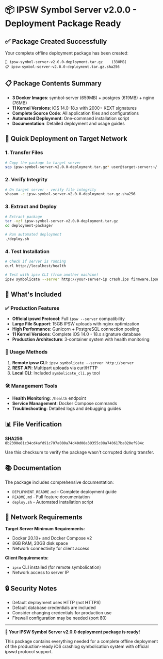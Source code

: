 # 📦 IPSW Symbol Server v2.0.0 - Deployment Package Ready

## ✅ Package Created Successfully

Your complete offline deployment package has been created:

```
📁 ipsw-symbol-server-v2.0.0-deployment.tar.gz    (330MB)
📋 ipsw-symbol-server-v2.0.0-deployment.tar.gz.sha256
```

## 📋 Package Contents Summary

- **3 Docker Images**: symbol-server (659MB) + postgres (619MB) + nginx (76MB)
- **11 Kernel Versions**: iOS 14.0-18.x with 2000+ KEXT signatures  
- **Complete Source Code**: All application files and configurations
- **Automated Deployment**: One-command installation script
- **Documentation**: Detailed deployment and usage guides

## 🚀 Quick Deployment on Target Network

### 1. Transfer Files
```bash
# Copy the package to target server
scp ipsw-symbol-server-v2.0.0-deployment.tar.gz* user@target-server:~/
```

### 2. Verify Integrity
```bash
# On target server - verify file integrity
shasum -c ipsw-symbol-server-v2.0.0-deployment.tar.gz.sha256
```

### 3. Extract and Deploy
```bash
# Extract package
tar -xzf ipsw-symbol-server-v2.0.0-deployment.tar.gz
cd deployment-package/

# Run automated deployment
./deploy.sh
```

### 4. Test Installation
```bash
# Check if server is running
curl http://localhost/health

# Test with ipsw CLI (from another machine)
ipsw symbolicate --server http://your-server-ip crash.ips firmware.ipsw
```

## 🔧 What's Included

### ✅ Production Features
- **Official ipswd Protocol**: Full `ipsw --server` compatibility
- **Large File Support**: 15GB IPSW uploads with nginx optimization  
- **High Performance**: Gunicorn + PostgreSQL connection pooling
- **11 Kernel Versions**: Complete iOS 14.0 - 18.x signature database
- **Production Architecture**: 3-container system with health monitoring

### 📱 Usage Methods
1. **Remote ipsw CLI**: `ipsw symbolicate --server http://server`
2. **REST API**: Multipart uploads via curl/HTTP
3. **Local CLI**: Included `symbolicate_cli.py` tool

### 🛠️ Management Tools
- **Health Monitoring**: `/health` endpoint
- **Service Management**: Docker Compose commands
- **Troubleshooting**: Detailed logs and debugging guides

## 📊 File Verification

**SHA256**: `8b2390e81c34cd4afd91c707a080a74d40d08a39355c08a740617ba020ef984c`

Use this checksum to verify the package wasn't corrupted during transfer.

## 📚 Documentation

The package includes comprehensive documentation:
- `DEPLOYMENT_README.md` - Complete deployment guide
- `README.md` - Full feature documentation  
- `deploy.sh` - Automated installation script

## 🎯 Network Requirements

**Target Server Minimum Requirements:**
- Docker 20.10+ and Docker Compose v2
- 8GB RAM, 20GB disk space
- Network connectivity for client access

**Client Requirements:**
- `ipsw` CLI installed (for remote symbolication)
- Network access to server IP

## 🔒 Security Notes

- Default deployment uses HTTP (not HTTPS)
- Default database credentials are included
- Consider changing credentials for production use
- Firewall configuration may be needed (port 80)

---

**🎉 Your IPSW Symbol Server v2.0.0 deployment package is ready!**

This package contains everything needed for a complete offline deployment of the production-ready iOS crashlog symbolication system with official ipswd protocol support. 